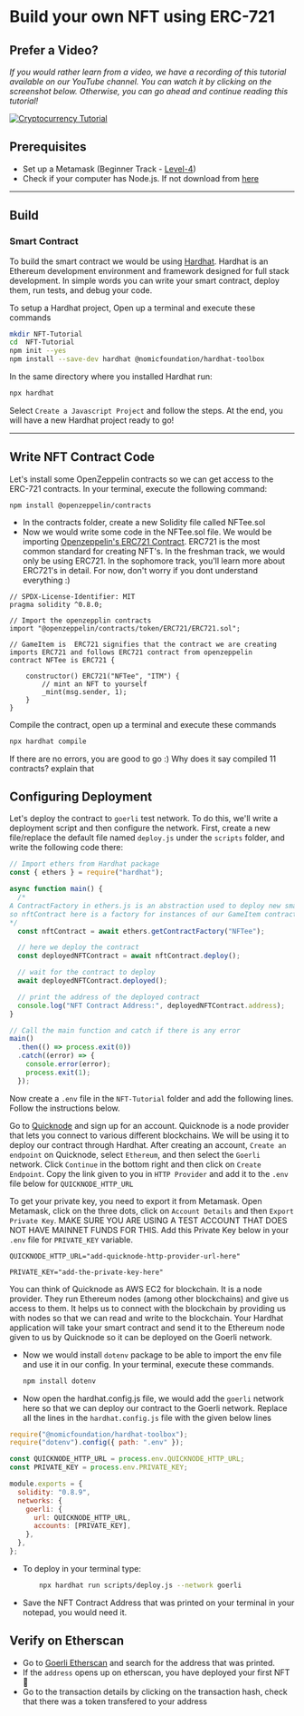 # Build your own NFT using ERC-721

## Prefer a Video?

*If you would rather learn from a video, we have a recording of this tutorial available on our YouTube channel. You can watch it by clicking on the screenshot below. Otherwise, you can go ahead and continue reading this tutorial!*

[![Cryptocurrency Tutorial](https://i.imgur.com/klHysek.png)](https://www.youtube.com/watch?v=uwnAXAsd428 "NFT Tutorial")

## Prerequisites

- Set up a Metamask (Beginner Track - [Level-4](https://github.com/LearnWeb3DAO/Crypto-Wallets))
- Check if your computer has Node.js. If not download from [here](https://nodejs.org/en/download/)

---

## Build

### Smart Contract

To build the smart contract we would be using [Hardhat](https://hardhat.org/).
Hardhat is an Ethereum development environment and framework designed for full stack development. In simple words you can write your smart contract, deploy them, run tests, and debug your code.

To setup a Hardhat project, Open up a terminal and execute these commands

```bash
mkdir NFT-Tutorial
cd  NFT-Tutorial
npm init --yes
npm install --save-dev hardhat @nomicfoundation/hardhat-toolbox
```

In the same directory where you installed Hardhat run:

```bash
npx hardhat
```

Select `Create a Javascript Project` and follow the steps. At the end, you will have a new Hardhat project ready to go!

---

## Write NFT Contract Code

Let's install some OpenZeppelin contracts so we can get access to the ERC-721 contracts. In your terminal, execute the following command:

```
npm install @openzeppelin/contracts
```

- In the contracts folder, create a new Solidity file called NFTee.sol
- Now we would write some code in the NFTee.sol file. We would be importing [Openzeppelin's ERC721 Contract](https://github.com/OpenZeppelin/openzeppelin-contracts/blob/master/contracts/token/ERC721/ERC721.sol). ERC721 is the most common standard for creating NFT's. In the freshman track, we would only be using ERC721. In the sophomore track, you'll learn more about ERC721's in detail. For now, don't worry if you dont understand everything :)

```solidity
// SPDX-License-Identifier: MIT
pragma solidity ^0.8.0;

// Import the openzepplin contracts
import "@openzeppelin/contracts/token/ERC721/ERC721.sol";

// GameItem is  ERC721 signifies that the contract we are creating imports ERC721 and follows ERC721 contract from openzeppelin
contract NFTee is ERC721 {

    constructor() ERC721("NFTee", "ITM") {
        // mint an NFT to yourself
        _mint(msg.sender, 1);
    }
}
```

Compile the contract, open up a terminal and execute these commands

```bash
npx hardhat compile
```

If there are no errors, you are good to go :)
Why does it say compiled 11 contracts? explain that

## Configuring Deployment

Let's deploy the contract to `goerli` test network. To do this, we'll write a deployment script and then configure the network. First, create a new file/replace the default file named `deploy.js` under the `scripts` folder, and write the following code there:

```js
// Import ethers from Hardhat package
const { ethers } = require("hardhat");

async function main() {
  /*
A ContractFactory in ethers.js is an abstraction used to deploy new smart contracts,
so nftContract here is a factory for instances of our GameItem contract.
*/
  const nftContract = await ethers.getContractFactory("NFTee");

  // here we deploy the contract
  const deployedNFTContract = await nftContract.deploy();

  // wait for the contract to deploy
  await deployedNFTContract.deployed();

  // print the address of the deployed contract
  console.log("NFT Contract Address:", deployedNFTContract.address);
}

// Call the main function and catch if there is any error
main()
  .then(() => process.exit(0))
  .catch((error) => {
    console.error(error);
    process.exit(1);
  });
```

Now create a `.env` file in the `NFT-Tutorial` folder and add the following lines. Follow the instructions below.

Go to [Quicknode](https://www.quicknode.com/?utm_source=learnweb3&utm_campaign=generic&utm_content=sign-up&utm_medium=learnweb3) and sign up for an account. Quicknode is a node provider that lets you connect to various different blockchains. We will be using it to deploy our contract through Hardhat. After creating an account, `Create an endpoint` on Quicknode, select `Ethereum`, and then select the `Goerli` network. Click `Continue` in the bottom right and then click on `Create Endpoint`. Copy the link given to you in `HTTP Provider` and add it to the `.env` file below for `QUICKNODE_HTTP_URL`

To get your private key, you need to export it from Metamask. Open Metamask, click on the three dots, click on `Account Details` and then `Export Private Key`. MAKE SURE YOU ARE USING A TEST ACCOUNT THAT DOES NOT HAVE MAINNET FUNDS FOR THIS. Add this Private Key below in your `.env` file for `PRIVATE_KEY` variable.

```
QUICKNODE_HTTP_URL="add-quicknode-http-provider-url-here"

PRIVATE_KEY="add-the-private-key-here"
```

You can think of Quicknode as AWS EC2 for blockchain. It is a node provider. They run Ethereum nodes (among other blockchains) and give us access to them. It helps us to connect with the blockchain by providing us with nodes so that we can read and write to the blockchain. Your Hardhat application will take your smart contract and send it to the Ethereum node given to us by Quicknode so it can be deployed on the Goerli network.

- Now we would install `dotenv` package to be able to import the env file and use it in our config.
  In your terminal, execute these commands.
  ```bash
  npm install dotenv
  ```
- Now open the hardhat.config.js file, we would add the `goerli` network here so that we can deploy our contract to the Goerli network. Replace all the lines in the `hardhat.config.js` file with the given below lines

```js
require("@nomicfoundation/hardhat-toolbox");
require("dotenv").config({ path: ".env" });

const QUICKNODE_HTTP_URL = process.env.QUICKNODE_HTTP_URL;
const PRIVATE_KEY = process.env.PRIVATE_KEY;

module.exports = {
  solidity: "0.8.9",
  networks: {
    goerli: {
      url: QUICKNODE_HTTP_URL,
      accounts: [PRIVATE_KEY],
    },
  },
};
```

- To deploy in your terminal type:
  ```bash
      npx hardhat run scripts/deploy.js --network goerli
  ```
- Save the NFT Contract Address that was printed on your terminal in your notepad, you would need it.

## Verify on Etherscan

- Go to [Goerli Etherscan](https://goerli.etherscan.io/) and search for the address that was printed.
- If the `address` opens up on etherscan, you have deployed your first NFT 🎉
- Go to the transaction details by clicking on the transaction hash, check that there was a token transfered to your address
